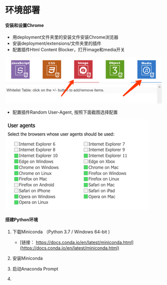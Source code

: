 # 环境部署

#### 安装和设置Chrome

* 用deployment文件夹里的安装文件安装Chrome浏览器
* 安装deployment/extensions/文件夹里的插件
* 配置插件Html Content Blocker，打开image和media开关

![](/assets/content_blocker.png)

* 配置插件Random User-Agent, 按照下面截图选择配置

![](/assets/ua.png)

#### 

#### 

#### 搭建Python环境

1. 下载Miniconda  （Python 3.7 / Windows 64-bit \)

   * [链接： https://docs.conda.io/en/latest/miniconda.html](https://docs.conda.io/en/latest/miniconda.html)

2. 安装Miniconda

3. 启动Anaconda Prompt

4. 


